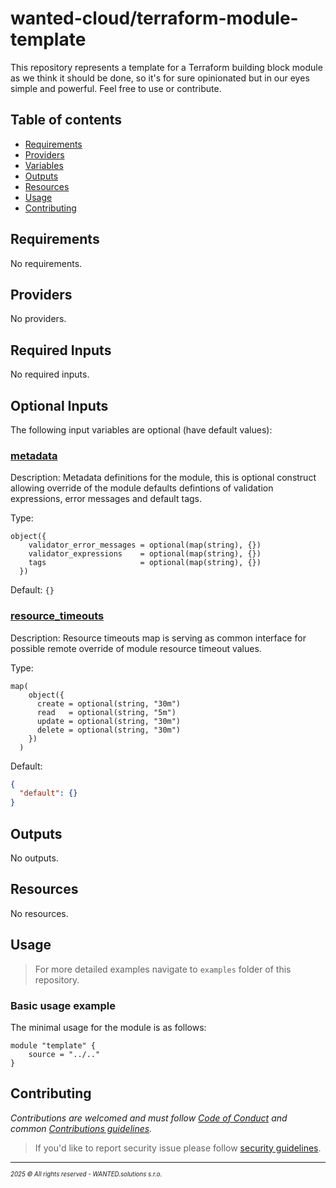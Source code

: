 <!-- BEGIN_TF_DOCS -->
# wanted-cloud/terraform-module-template

This repository represents a template for a Terraform building block module as we think it should be done, so it's for sure opinionated but in our eyes simple and powerful. Feel free to use or contribute.

## Table of contents

- [Requirements](#requirements)
- [Providers](#providers)
- [Variables](#inputs)
- [Outputs](#outputs)
- [Resources](#resources)
- [Usage](#usage)
- [Contributing](#contributing)

## Requirements

No requirements.

## Providers

No providers.

## Required Inputs

No required inputs.

## Optional Inputs

The following input variables are optional (have default values):

### <a name="input_metadata"></a> [metadata](#input\_metadata)

Description: Metadata definitions for the module, this is optional construct allowing override of the module defaults defintions of validation expressions, error messages and default tags.

Type:

```hcl
object({
    validator_error_messages = optional(map(string), {})
    validator_expressions    = optional(map(string), {})
    tags                     = optional(map(string), {})
  })
```

Default: `{}`

### <a name="input_resource_timeouts"></a> [resource\_timeouts](#input\_resource\_timeouts)

Description: Resource timeouts map is serving as common interface for possible remote override of module resource timeout values.

Type:

```hcl
map(
    object({
      create = optional(string, "30m")
      read   = optional(string, "5m")
      update = optional(string, "30m")
      delete = optional(string, "30m")
    })
  )
```

Default:

```json
{
  "default": {}
}
```

## Outputs

No outputs.

## Resources

No resources.

## Usage

> For more detailed examples navigate to `examples` folder of this repository.

### Basic usage example

The minimal usage for the module is as follows:

```hcl
module "template" {
    source = "../.."
}
```
## Contributing

_Contributions are welcomed and must follow [Code of Conduct](https://github.com/wanted-cloud/.github?tab=coc-ov-file) and common [Contributions guidelines](https://github.com/wanted-cloud/.github/blob/main/docs/CONTRIBUTING.md)._

> If you'd like to report security issue please follow [security guidelines](https://github.com/wanted-cloud/.github?tab=security-ov-file).
---
<sup><sub>_2025 &copy; All rights reserved - WANTED.solutions s.r.o._</sub></sup>
<!-- END_TF_DOCS -->
